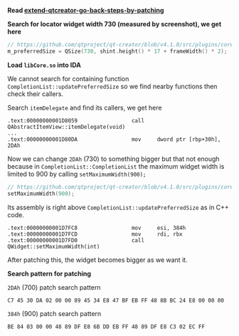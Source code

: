 **Read [extend-qtcreator-go-back-steps-by-patching](https://bitbucket.org/snippets/so61pi/LqEXe)**


**Search for locator widget width 730 (measured by screenshot), we get here**

```C
// https://github.com/qtproject/qt-creator/blob/v4.1.0/src/plugins/coreplugin/locator/locatorwidget.cpp#L216
m_preferredSize = QSize(730, shint.height() * 17 + frameWidth() * 2);
```


**Load `libCore.so` into IDA**

We cannot search for containing function `CompletionList::updatePreferredSize` so we find nearby functions then check their callers.

Search `itemDelegate` and find its callers, we get here
```
.text:00000000001D8059                 call    QAbstractItemView::itemDelegate(void)
...
.text:00000000001D80DA                 mov     dword ptr [rbp+30h], 2DAh
```

Now we can change `2DAh` (730) to something bigger but that not enough because in `CompletionList::CompletionList` the maximum widget width is limited to 900 by calling `setMaximumWidth(900);`
```C
// https://github.com/qtproject/qt-creator/blob/v4.1.0/src/plugins/coreplugin/locator/locatorwidget.cpp#L197
setMaximumWidth(900);
```

Its assembly is right above `CompletionList::updatePreferredSize` as in C++ code.
```
.text:00000000001D7FC8                 mov     esi, 384h
.text:00000000001D7FCD                 mov     rdi, rbx
.text:00000000001D7FD0                 call    QWidget::setMaximumWidth(int)
```

After patching this, the widget becomes bigger as we want it.


**Search pattern for patching**

`2DAh` (700) patch search pattern
```
C7 45 30 DA 02 00 00 89 45 34 E8 47 BF EB FF 48 8B BC 24 E8 00 00 00
```

`384h` (900) patch search pattern
```
BE 84 03 00 00 48 89 DF E8 6B DD EB FF 48 89 DF E8 C3 02 EC FF
```
